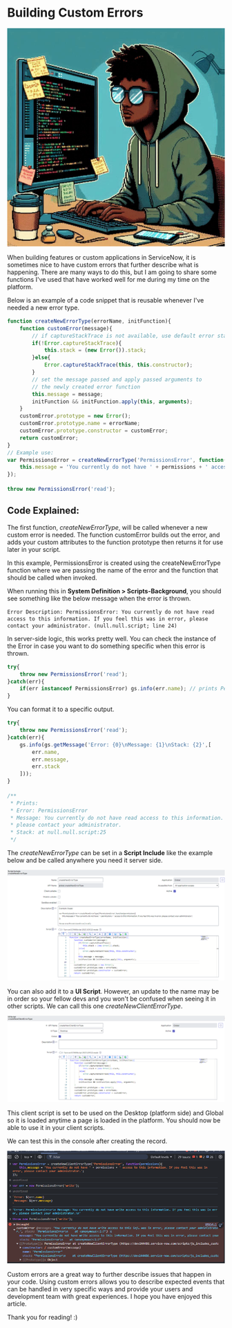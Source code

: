# Building Custom Errors

![Debugging Code Without Good Errors](../assets/coder_debugging.png)

When building features or custom applications in ServiceNow, it is sometimes nice to have custom errors that further describe what is happening. There are many ways to do this, but I am going to share some functions I've used that have worked well for me during my time on the platform.

Below is an example of a code snippet that is reusable whenever I've needed a new error type.

```js
function createNewErrorType(errorName, initFunction){
	function customError(message){
		// if captureStackTrace is not available, use default error stack
		if(!Error.captureStackTrace){
			this.stack = (new Error()).stack;
		}else{
			Error.captureStackTrace(this, this.constructor);
		}
		// set the message passed and apply passed arguments to 
		// the newly created error function
		this.message = message;
		initFunction && initFunction.apply(this, arguments);
	}
	customError.prototype = new Error();
	customError.prototype.name = errorName;
	customError.prototype.constructor = customError;
	return customError;
}
// Example use: 
var PermissionsError = createNewErrorType('PermissionsError', function(permissions){
	this.message = 'You currently do not have ' + permissions + ' access to this information. If you feel this was in error, please contact your administrator.';
});

throw new PermissionsError('read');
```

## Code Explained:
The first function, _createNewErrorType_, will be called whenever a new custom error is needed. The function customError builds out the error, and adds your custom attributes to the function prototype then returns it for use later in your script.

In this example, PermissionsError is created using the createNewErrorType function where we are passing the name of the error and the function that should be called when invoked.

When running this in **System Definition > Scripts-Background**, you should see something like the below message when the error is thrown.

```
Error Description: PermissionsError: You currently do not have read access to this information. If you feel this was in error, please contact your administrator. (null.null.script; line 24)
```

In server-side logic, this works pretty well. You can check the instance of the Error in case you want to do something specific when this error is thrown.

```js
try{
	throw new PermissionsError('read');
}catch(err){
	if(err instanceof PermissionsError) gs.info(err.name); // prints PermissionsError
} 
```

You can format it to a specific output.
```js
try{
	throw new PermissionsError('read');
}catch(err){
	gs.info(gs.getMessage('Error: {0}\nMessage: {1}\nStack: {2}',[
		err.name,
		err.message,
		err.stack
	]));
} 

/**
 * Prints:
 * Error: PermissionsError
 * Message: You currently do not have read access to this information. If you feel this was in error, 
 * please contact your administrator.
 * Stack: at null.null.script:25
 */
```

The _createNewErrorType_ can be set in a **Script Include** like the example below and be called anywhere you need it server side.

![Create New Error Type Script Include Image](../assets/createNewErrorType.png)

You can also add it to a **UI Script**. However, an update to the name may be in order so your fellow devs and you won't be confused when seeing it in other scripts. We can call this one _createNewClientErrorType_.

![Create New Error Type UI Script Image](../assets/createNewClientErrorType.png)

This client script is set to be used on the Desktop (platform side) and Global so it is loaded anytime a page is loaded in the platform. You should now be able to use it in your client scripts.

We can test this in the console after creating the record.

![Create New Error Type Script Include Image](../assets/createNewClientErrorType_console.png)


Custom errors are a great way to further describe issues that happen in your code. Using custom errors allows you to describe expected events that can be handled in very specific ways and provide your users and development team with great experiences. I hope you have enjoyed this article.

Thank you for reading! :)